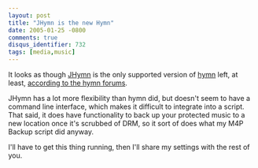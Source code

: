 ```yaml
---
layout: post
title: "JHymn is the new Hymn"
date: 2005-01-25 -0800
comments: true
disqus_identifier: 732
tags: [media,music]
---
```

It looks as though [JHymn](http://www.hymn-project.org/jhymndoc/) is the
only supported version of [hymn](http://hymn-project.org/) left, at
least, [according to the hymn
forums](http://www.hymn-project.org/forums/viewtopic.php?t=460).

 JHymn has a lot more flexibility than hymn did, but doesn't seem to
have a command line interface, which makes it difficult to integrate
into a script. That said, it does have functionality to back up your
protected music to a new location once it's scrubbed of DRM, so it sort
of does what my M4P Backup script did anyway.

 I'll have to get this thing running, then I'll share my settings with
the rest of you.
